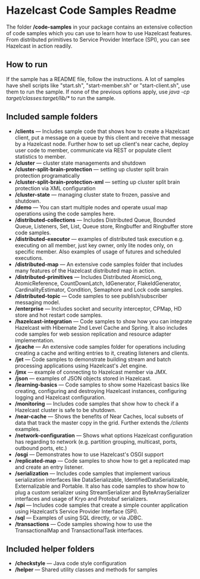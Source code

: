 Hazelcast Code Samples Readme
=============================

The folder **/code-samples** in your package contains an extensive collection of code samples which you can use to learn how to use Hazelcast features. From distributed primitives to Service Provider Interface (SPI), you can see Hazelcast in action readily.

How to run
----------

If the sample has a README file, follow the instructions. A lot of samples have shell scripts like "start.sh", "start-member.sh" or "start-client.sh", use them to run the sample. If none of the previous options apply, use _java -cp target/classes:target/lib/\* <fully qualified name of the main class>_ to run the sample.

Included sample folders
-----------------------

*   **/clients** — Includes sample code that shows how to create a Hazelcast client, put a message on a queue by this client and receive that message by a Hazelcast node. Further how to set up client's near cache, deploy user code to member, communicate via REST or populate client statistics to member.
*   **/cluster** — cluster state managements and shutdown
*   **/cluster-split-brain-protection** — setting up cluster split brain protection programatically
*   **/cluster-split-brain-protection-xml** — setting up cluster split brain protection via XML configuration
*   **/cluster-state** — managing cluster state to frozen, passive and shutdown.
*   **/demo** — You can start multiple nodes and operate usual map operations using the code samples here.
*   **/distributed-collections** — Includes Distributed Queue, Bounded Queue, Listeners, Set, List, Queue store, Ringbuffer and Ringbuffer store code samples.
*   **/distributed-executor** — examples of distributed task execution e.g. executing on all member, just key owner, only lite nodes only, on specific member. Also examples of usage of futures and scheduled executions.
*   **/distributed-map** — An extensive code samples folder that includes many features of the Hazelcast distributed map in action.
*   **/distributed-primitives** — Includes Distributed AtomicLong, AtomicReference, CountDownLatch, IdGenerator, FlakeIdGenerator, CardinalityEstimator, Condition, Semaphore and Lock code samples.
*   **/distributed-topic** — Code samples to see publish/subscriber messaging model.
*   **/enterprise** — Includes socket and security interceptor, CPMap, HD store and hot restart code samples.
*   **/hazelcast-integration** — Code samples to show how you can integrate Hazelcast with Hibernate 2nd Level Cache and Spring. It also includes code samples for web session replication and resource adapter implementation.
*   **/jcache** — An extensive code samples folder for operations including creating a cache and writing entries to it, creating listeners and clients.
*   **/jet** — Code samples to demonstrate building stream and batch processing applications using Hazelcast's Jet engine.
*   **/jmx** — example of connecting to Hazelcast member via JMX.
*   **/json** — examples of JSON objects stored in Hazelcast.
*   **/learning-basics** — Code samples to show some Hazelcast basics like creating, configuring and destroying Hazelcast instances, configuring logging and Hazelcast configuration.
*   **/monitoring** — Includes code samples that show how to check if a Hazelcast cluster is safe to be shutdown.
*   **/near-cache** — Shows the benefits of Near Caches, local subsets of data that track the master copy in the grid. Further extends the _/clients_ examples.
*   **/network-configuration** — Shows what options Hazelcast configuration has regarding to network (e.g. partition grouping, multicast, ports, outbound ports, etc.)
*   **/osgi** — Demonstrates how to use Hazelcast's OSGI support
*   **/replicated-map** — Code samples to show how to get a replicated map and create an entry listener.
*   **/serialization** — Includes code samples that implement various serialization interfaces like DataSerializable, IdentifiedDataSerializable, Externalizable and Portable. It also has code samples to show how to plug a custom serializer using StreamSerializer and ByteArraySerializer interfaces and usage of Kryo and Protobuf serializers.
*   **/spi** — Includes code samples that create a simple counter application using Hazelcast’s Service Provider Interface (SPI).
*   **/sql** — Examples of using SQL directly, or via JDBC.
*   **/transactions** — Code samples showing how to use the TransactionalMap and TransactionalTask interfaces.

Included helper folders
-----------------------

*   **/checkstyle** — Java code style configuration
*   **/helper** — Shared utility classes and methods for samples